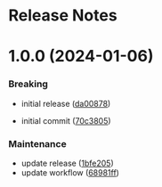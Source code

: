 # Release Notes

# 1.0.0 (2024-01-06)


### Breaking

* initial release ([da00878](https://github.com/jetstreamlabs/doczilla/commit/da00878f25a976dd2e00d9abd392fd3f66af0a5d))


* initial commit ([70c3805](https://github.com/jetstreamlabs/doczilla/commit/70c3805036ed8eee844cb80188f53268f8b648a0))


### Maintenance

* update release ([1bfe205](https://github.com/jetstreamlabs/doczilla/commit/1bfe205583c9a8061a3f6f9cc779ce46d0babafb))
* update workflow ([68981ff](https://github.com/jetstreamlabs/doczilla/commit/68981ff658acd8bac369ebf257e6e0c108d94e42))
